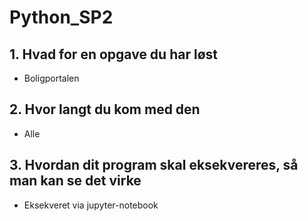 # Python_SP2

## 1. Hvad for en opgave du har løst
  - Boligportalen

## 2. Hvor langt du kom med den
  - Alle

## 3. Hvordan dit program skal eksekvereres, så man kan se det virke
  - Eksekveret via jupyter-notebook
